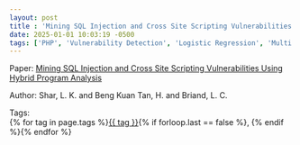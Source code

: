 ```yaml
---
layout: post
title : 'Mining SQL Injection and Cross Site Scripting Vulnerabilities Using Hybrid Program Analysis'
date: 2025-01-01 10:03:19 -0500
tags: ['PHP', 'Vulnerability Detection', 'Logistic Regression', 'Multi Layer Perceptron', 'Data Flow Graph (DFG)']
---
```

Paper: [Mining SQL Injection and Cross Site Scripting Vulnerabilities Using Hybrid Program Analysis]()

Author: Shar, L. K. and Beng Kuan Tan, H. and Briand, L. C.




 Tags:  
        <span>{% for tag in page.tags %}<a href="/tags/#{{ tag | slugify }}">{{ tag }}</a>{% if forloop.last == false %}, {% endif %}{% endfor %}</span>
